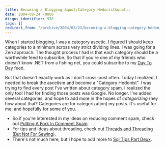 ```yaml
---
title: Becoming a Blogging &quot;Category Hedonist&quot;.
date: 2004-08-24 -0800
disqus_identifier: 970
tags: []
redirect_from: "/archive/2004/08/23/becoming-a-blogging-category-hedonist.aspx/"
---
```


When I started blogging, I was a category ascetic. I figured I should
keep categories to a minimum across very strict dividing lines. I was
going for a Zen approach. The thought process I had is that each
category should be a worthwhile feed to subscribe. So that if you're one
of my friends who doesn't know .NET from a fishing net, you could
subscribe to my [Day To Day](https://haacked.com/category/1.aspx) feed.

But that doesn't exactly work as I don't cross-post often. Today I
realized, I needed to break the ascetism and become a "Category
Hedonist". I was trying to find every post I've written about category
spam. I realized the only tool I had for finding those posts was Google.
No longer. I've added several categories, and hope to add more in the
hopes of *categorizing* (hey how about that? Categories are for
categorization) my posts. It's useful for me, and hopefully for some of
you.

-   So if you're interested in my ideas on reducing comment spam, check
    out [Putting A Fork In Comment
    Spam](https://haacked.com/category/15.aspx).
-   For tips and ideas about threading, check out [Threads and Threading
    (But Not For Sewing)](https://haacked.com/category/16.aspx).
-   There's not much here, but I hope to add more to [Sql Tips Part
    Deux](https://haacked.com/category/14.aspx).



